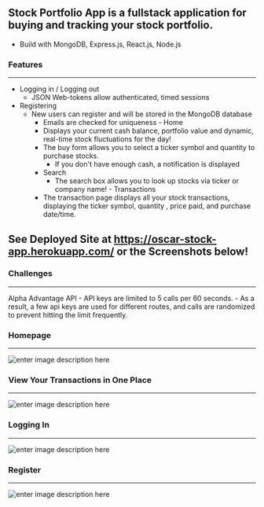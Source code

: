 


## Stock Portfolio App is a fullstack application for buying and tracking your stock portfolio.
- Build with MongoDB, Express.js, React.js, Node.js

### Features
---
   - Logging in / Logging out
      - JSON Web-tokens allow authenticated, timed sessions
   - Registering
      - New users can register and will be stored in the MongoDB database
         - Emails are checked for uniqueness 
    - Home 
	    - Displays your current cash balance, portfolio value and dynamic, real-time stock fluctuations for the day!
	    - The  buy form allows you to select a ticker symbol and quantity to purchase stocks.
		    - If you don't have enough cash, a notification is displayed
		- Search
			- The search box allows you to look up stocks via ticker or company name!
	- Transactions
		- The transaction page displays all your stock transactions, displaying the ticker symbol, quantity , price paid, and purchase date/time.
   


## See Deployed Site at https://oscar-stock-app.herokuapp.com/ or the Screenshots below!
### Challenges 
---
   Alpha Advantage API
    - API keys are limited to 5 calls per 60 seconds.
    - As a result, a few api keys are used for different routes, and calls are randomized to prevent hitting the limit frequently. 
    
### Homepage
---
![enter image description here](https://i.imgur.com/JB4kHYl.png)


### View Your Transactions in One Place
---
![enter image description here](https://i.imgur.com/aGoLIH9.png)

### Logging In
---
![enter image description here](https://i.imgur.com/8n7OVA1.png)
### Register
---
![enter image description here](https://i.imgur.com/vlPQvhV.png)


